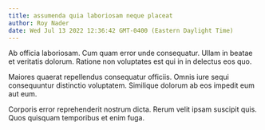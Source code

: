 ```yaml
---
title: assumenda quia laboriosam neque placeat
author: Roy Nader
date: Wed Jul 13 2022 12:36:42 GMT-0400 (Eastern Daylight Time)
---
```

Ab officia laboriosam. Cum quam error unde consequatur. Ullam in beatae et veritatis dolorum. Ratione non voluptates est qui in in delectus eos quo.

 Maiores quaerat repellendus consequatur officiis. Omnis iure sequi consequuntur distinctio voluptatem. Similique dolorum ab eos impedit eum aut eum.

 Corporis error reprehenderit nostrum dicta. Rerum velit ipsam suscipit quis. Quos quisquam temporibus et enim fuga.